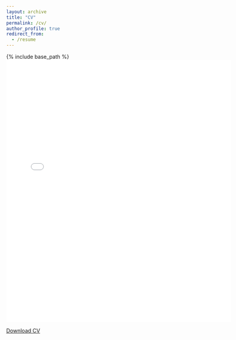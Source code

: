 ```yaml
---
layout: archive
title: "CV"
permalink: /cv/
author_profile: true
redirect_from:
  - /resume
---
```


{% include base_path %}
 <embed src="{{ site.baseurl }}/files/CV_2024_English-2.pdf" width="600" height="700" type='application/pdf'> 

 [Download CV](/files/CV_2024_English-2.pdf)
